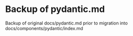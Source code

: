 # Backup of pydantic.md

Backup of original docs/pydantic.md prior to migration into docs/components/pydantic/index.md
